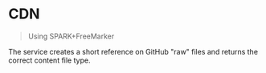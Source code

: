 # CDN
> Using SPARK+FreeMarker

The service creates a short reference on GitHub "raw" files and returns the correct content file type.